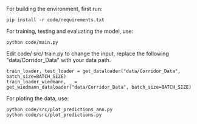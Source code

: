 For building the environment, first run: 

    pip install -r code/requirements.txt

For training, testing and evaluating the model,  use:

    python code/main.py
 
 Edit code/ src/ train.py to change the input, replace the following "data/Corridor_Data" with your data path.

    train_loader, test_loader = get_dataloader("data/Corridor_Data", batch_size=BATCH_SIZE)
    train_loader_wiedmann, _ = get_wiedmann_dataloader("data/Corridor_Data", batch_size=BATCH_SIZE)

For ploting the data, use: 

    python code/src/plot_predictions_ann.py 
    python code/src/plot_predictions.py
